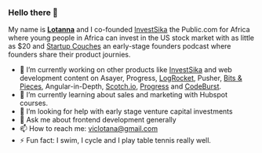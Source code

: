 ### Hello there 👋


My name is **[Lotanna](https://twitter.com/viclotana)** and I co-founded [InvestSika](http://investsika.com/) the Public.com for Africa where young people in Africa can invest in the US stock market with as little as $20 and [Startup Couches](https://feeds.transistor.fm/startup-couches-with-lotanna) an early-stage founders podcast where founders share their product journies.

- 🔭 I’m currently working on other products like [InvestSika](http://investsika.com/) and web development content on Asayer, Progress, [LogRocket](https://blog.logrocket.com/author/nwoselotanna/), Pusher, [Bits & Pieces](https://blog.bitsrc.io/@viclotana), Angular-in-Depth, [Scotch.io](https://scotch.io/@Viclotana), [Progress](https://www.telerik.com/blogs/author/nwose-lotanna) and [CodeBurst](https://codeburst.io/@viclotana).
- 🌱 I’m currently learning about sales and marketing with Hubspot courses.
- 🤔 I’m looking for help with early stage venture capital investments
- 💬 Ask me about frontend development generally
- 📫 How to reach me: viclotana@gmail.com
- ⚡ Fun fact: I swim, I cycle and I play table tennis really well.
